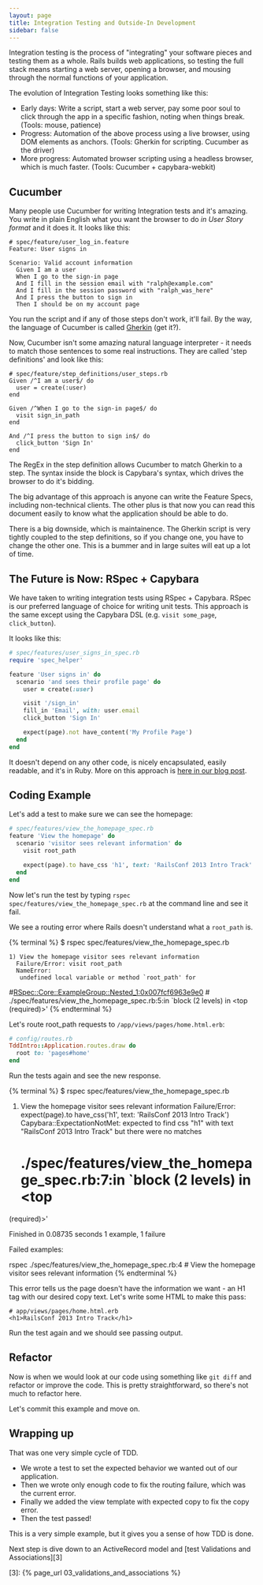 ```yaml
---
layout: page
title: Integration Testing and Outside-In Development
sidebar: false
---
```


Integration testing is the process of "integrating" your software pieces and
testing them as a whole. Rails builds web applications, so testing the full
stack means starting a web server, opening a browser, and mousing through the
normal functions of your application.

The evolution of Integration Testing looks something like this:

- Early days: Write a script, start a web server, pay some poor soul to click
  through the app in a specific fashion, noting when things break. (Tools:
  mouse, patience)
- Progress: Automation of the above process using a live browser, using DOM
  elements as anchors. (Tools: Gherkin for scripting. Cucumber as the driver)
- More progress: Automated browser scripting using a headless browser, which is
  much faster. (Tools: Cucumber + capybara-webkit)

## Cucumber

Many people use Cucumber for writing Integration tests and it's amazing. You
write in plain English what you want the browser to do _in User Story format_
and it does it. It looks like this:

```cucumber
# spec/feature/user_log_in.feature
Feature: User signs in

Scenario: Valid account information
  Given I am a user
  When I go to the sign-in page
  And I fill in the session email with "ralph@example.com"
  And I fill in the session password with "ralph_was_here"
  And I press the button to sign in
  Then I should be on my account page
```

You run the script and if any of those steps don't work, it'll fail. By the way,
the language of Cucumber is called [Gherkin][1] (get it?).

Now, Cucumber isn't some amazing natural language interpreter - it needs to
match those sentences to some real instructions. They are called 'step
definitions' and look like this:

```cucumber
# spec/feature/step_definitions/user_steps.rb
Given /^I am a user$/ do
  user = create(:user)
end

Given /^When I go to the sign-in page$/ do
  visit sign_in_path
end

And /^I press the button to sign in$/ do
  click_button 'Sign In'
end
```

The RegEx in the step definition allows Cucumber to match Gherkin to a step. The
syntax inside the block is Capybara's syntax, which drives the browser to do
it's bidding.

The big advantage of this approach is anyone can write the Feature Specs,
including non-technical clients. The other plus is that now you can read this
document easily to know what the application should be able to do.

There is a big downside, which is maintainence. The Gherkin script is very
tightly coupled to the step definitions, so if you change one, you have to
change the other one. This is a bummer and in large suites will eat up a lot of
time.


## The Future is Now: RSpec + Capybara

We have taken to writing integration tests using RSpec + Capybara. RSpec is our
preferred language of choice for writing unit tests. This approach is the same
except using the Capybara DSL (e.g. `visit some_page`, `click_button`).

It looks like this:

```ruby
# spec/features/user_signs_in_spec.rb
require 'spec_helper'

feature 'User signs in' do
  scenario 'and sees their profile page' do
    user = create(:user)

    visit '/sign_in'
    fill_in 'Email', with: user.email
    click_button 'Sign In'

    expect(page).not have_content('My Profile Page')
  end
end
```

It doesn't depend on any other code, is nicely encapsulated, easily readable,
and it's in Ruby. More on this approach is [here in our blog post][2].

## Coding Example

Let's add a test to make sure we can see the homepage:

```ruby
# spec/features/view_the_homepage_spec.rb
feature 'View the homepage' do
  scenario 'visitor sees relevant information' do
    visit root_path

    expect(page).to have_css 'h1', text: 'RailsConf 2013 Intro Track'
  end
end
```

Now let's run the test by typing `rspec spec/features/view_the_homepage_spec.rb` at the command line and see it fail.

We see a routing error where Rails doesn't understand what a `root_path` is.

{% terminal %}
  $ rspec spec/features/view_the_homepage_spec.rb

    1) View the homepage visitor sees relevant information
      Failure/Error: visit root_path
      NameError:
       undefined local variable or method `root_path' for
#<RSpec::Core::ExampleGroup::Nested_1:0x007fcf6963e9e0>
     # ./spec/features/view_the_homepage_spec.rb:5:in `block (2 levels) in <top
(required)>'
{% endterminal %}

Let's route root_path requests to `/app/views/pages/home.html.erb`:

```ruby
# config/routes.rb
TddIntro::Application.routes.draw do
  root to: 'pages#home'
end
```

Run the tests again and see the new response.

{% terminal %}
  $ rspec spec/features/view_the_homepage_spec.rb
  1) View the homepage visitor sees relevant information
     Failure/Error: expect(page).to have_css('h1', text: 'RailsConf 2013 Intro
Track')
     Capybara::ExpectationNotMet:
       expected to find css "h1" with text "RailsConf 2013 Intro Track" but
there were no matches
     # ./spec/features/view_the_homepage_spec.rb:7:in `block (2 levels) in <top
(required)>'

Finished in 0.08735 seconds
1 example, 1 failure

Failed examples:

rspec ./spec/features/view_the_homepage_spec.rb:4 # View the homepage visitor
sees relevant information
{% endterminal %}

This error tells us the page doesn't have the information we want - an H1 tag
with our desired copy text. Let's write some HTML to make this pass:

```html+erb
# app/views/pages/home.html.erb
<h1>RailsConf 2013 Intro Track</h1>
```

Run the test again and we should see passing output.

## Refactor

Now is when we would look at our code using something like `git diff` and
refactor or improve the code. This is pretty straightforward, so there's not
much to refactor here.

Let's commit this example and move on.

## Wrapping up

That was one very simple cycle of TDD.

- We wrote a test to set the expected behavior we wanted out of our application.
- Then we wrote only enough code to fix the routing failure, which was the
  current error.
- Finally we added the view template with expected copy to fix the copy error.
- Then the test passed!

This is a very simple example, but it gives you a sense of how TDD is done.

Next step is dive down to an ActiveRecord model and  [test Validations and Associations][3]

[1]: https://github.com/cucumber/cucumber/wiki/Gherkin
[2]: http://robots.thoughtbot.com/post/33771089985/rspec-integration-tests-with-capybara
[3]: {% page_url 03_validations_and_associations %}

